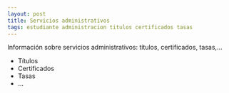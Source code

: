 ```yaml
---
layout: post
title: Servicios administrativos
tags: estudiante administracion titulos certificados tasas
---
```


Información sobre servicios administrativos: títulos, certificados, tasas,...

- Títulos
- Certificados
- Tasas
- ...
